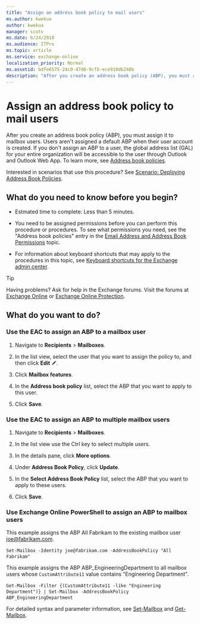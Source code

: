 ```yaml
---
title: "Assign an address book policy to mail users"
ms.author: kwekua
author: kwekua
manager: scotv
ms.date: 6/24/2018
ms.audience: ITPro
ms.topic: article
ms.service: exchange-online
localization_priority: Normal
ms.assetid: bdfe6575-24c0-47d0-9cfb-ece910db248b
description: "After you create an address book policy (ABP), you must assign it to mailbox users. Users aren't assigned a default ABP when their user account is created. If you don't assign an ABP to a user, the global address list (GAL) for your entire organization will be accessible to the user through Outlook and Outlook Web App. To learn more, see Address book policies."
---
```


# Assign an address book policy to mail users

After you create an address book policy (ABP), you must assign it to mailbox users. Users aren't assigned a default ABP when their user account is created. If you don't assign an ABP to a user, the global address list (GAL) for your entire organization will be accessible to the user through Outlook and Outlook Web App. To learn more, see [Address book policies](address-book-policies.md).
  
Interested in scenarios that use this procedure? See [Scenario: Deploying Address Book Policies](https://technet.microsoft.com/library/6ac3c87d-161f-447b-afb2-149ae7e3f1dc.aspx).
  
## What do you need to know before you begin?

- Estmated time to complete: Less than 5 minutes.
    
- You need to be assigned permissions before you can perform this procedure or procedures. To see what permissions you need, see the "Address book policies" entry in the [Email Address and Address Book Permissions](https://technet.microsoft.com/library/1c1de09d-16ef-4424-9bfb-eb7edffbc8c2.aspx) topic. 
    
- For information about keyboard shortcuts that may apply to the procedures in this topic, see [Keyboard shortcuts for the Exchange admin center](../../accessibility/keyboard-shortcuts-in-admin-center.md).
    
> [!TIP]
> Having problems? Ask for help in the Exchange forums. Visit the forums at [Exchange Online](https://go.microsoft.com/fwlink/p/?linkId=267542) or [Exchange Online Protection](https://go.microsoft.com/fwlink/p/?linkId=285351). 
  
## What do you want to do?

### Use the EAC to assign an ABP to a mailbox user
<a name="UseEMC"> </a>

1. Navigate to **Recipients** \> **Mailboxes**.
    
2. In the list view, select the user that you want to assign the policy to, and then click **Edit** ![Edit icon](../../media/ITPro_EAC_EditIcon.gif).
    
3. Click **Mailbox features**.
    
4. In the **Address book policy** list, select the ABP that you want to apply to this user. 
    
5. Click **Save**.
    
### Use the EAC to assign an ABP to multiple mailbox users
<a name="Bulk"> </a>

1. Navigate to **Recipients** \> **Mailboxes**.
    
2. In the list view use the Ctrl key to select multiple users.
    
3. In the details pane, click **More options**.
    
4. Under **Address Book Policy**, click **Update**.
    
5. In the **Select Address Book Policy** list, select the ABP that you want to apply to these users. 
    
6. Click **Save**.
    
### Use Exchange Online PowerShell to assign an ABP to mailbox users
<a name="UseShell"> </a>

This example assigns the ABP All Fabrikam to the existing mailbox user joe@fabrikam.com.
  
```
Set-Mailbox -Identity joe@fabrikam.com -AddressBookPolicy "All Fabrikam"
```

This example assigns the ABP ABP_EngineeringDepartment to all mailbox users whose `CustomAttribute11` value contains "Engineering Department". 
  
```
Get-Mailbox -Filter {(CustomAttribute11 -like "Engineering Department")} | Set-Mailbox -AddressBookPolicy ABP_EngineeringDepartment
```

For detailed syntax and parameter information, see [Set-Mailbox](https://technet.microsoft.com/library/a0d413b9-d949-4df6-ba96-ac0906dedae2.aspx) and [Get-Mailbox](https://technet.microsoft.com/library/8a5a6eb9-4a75-47f9-ae3b-a3ba251cf9a8.aspx).
  

